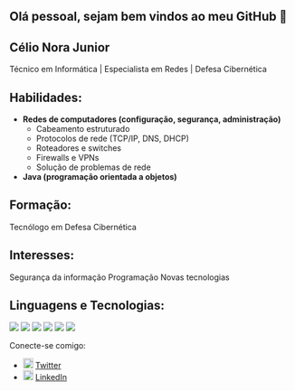 ## Olá pessoal, sejam bem vindos ao meu GitHub 👋

## Célio Nora Junior

Técnico em Informática | Especialista em Redes | Defesa Cibernética

## Habilidades:

* **Redes de computadores (configuração, segurança, administração)**
    * Cabeamento estruturado
    * Protocolos de rede (TCP/IP, DNS, DHCP)
    * Roteadores e switches
    * Firewalls e VPNs
    * Solução de problemas de rede
* **Java (programação orientada a objetos)**

## Formação:

Tecnólogo em Defesa Cibernética

## Interesses:

Segurança da informação
Programação
Novas tecnologias

## Linguagens e Tecnologias:
<div>
    <img src="https://img.icons8.com/color/48/java-coffee-cup-logo--v1.png" style="display: inline-block;" />
    <img src="https://img.icons8.com/ios-filled/50/github.png" style="display: inline-block;" />
    <img src="https://img.icons8.com/color/48/git.png" style="display: inline-block;" />
    <img src="https://img.icons8.com/color/48/linux--v1.png" style="display: inline-block;" />
    <img src="https://img.icons8.com/office/40/java-eclipse.png" style="display: inline-block;" />
    <img src="https://img.icons8.com/fluency/48/visual-studio-code-2019.png" style="display: inline-block;" />
</div>

Conecte-se comigo:

<ul>
    <li>
        <img src="https://img.icons8.com/ios-glyphs/90/twitterx--v2.png" width="18" alt="Twitter" style="display: inline-block;"> 
        <a href="https://twitter.com/celio_nora" target="_blank" title="My Twitter">Twitter</a>
    </li>
    <li>
        <img src="https://img.icons8.com/ios-glyphs/60/linkedin.png" width="18" alt="Linkedin" style="display: inline-block;"> 
        <a href="https://www.linkedin.com/in/celionorajunior/" target="_blank" title="My LinkedIn">LinkedIn</a>
    </li>
</ul>


